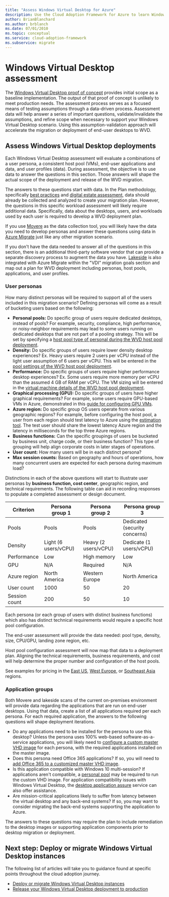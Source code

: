 ```yaml
---
title: "Assess Windows Virtual Desktop for Azure"
description: Use the Cloud Adoption Framework for Azure to learn Windows Virtual Desktop migration best practices to reduce complexity and standardize the migration process.
author: BrianBlanchard
ms.author: brblanch
ms.date: 07/01/2010
ms.topic: conceptual
ms.service: cloud-adoption-framework
ms.subservice: migrate
---
```


# Windows Virtual Desktop assessment

The [Windows Virtual Desktop proof of concept](./proof-of-concept.md) provides initial scope as a baseline implementation. The output of that proof of concept is unlikely to meet production needs. The assessment process serves as a focused means of testing assumptions through a data-driven process. Assessment data will help answer a series of important questions, validate/invalidate the assumptions, and refine scope when necessary to support your Windows Virtual Desktop scenario. Using this assumption-validation approach will accelerate the migration or deployment of end-user desktops to WVD.

## Assess Windows Virtual Desktop deployments

Each Windows Virtual Desktop assessment will evaluate a combinations of a user persona, a consistent host pool (VMs), end-user applications and data, and user profiles (data). During assessment, the objective is to use data to answer the questions in this section. Those answers will shape the actual scope of the deployment and release of the WVD migration.

The answers to these questions start with data. In the Plan methodology, specifically [best practices](../../plan/index.md) and [digital estate assessment](../../digital-estate/index.md), data should already be collected and analyzed to create your migration plan. However, the questions in this specific workload assessment will likely require additional data. Specifically, data about the desktops, users, and workloads used by each user is required to develop a WVD deployment plan.

If you use [Movere](https://docs.microsoft.com/azure/migrate/migrate-services-overview#movere) as the data collection tool, you will likely have the data you need to develop personas and answer these questions using data in [Azure Migrate](https://docs.microsoft.com/azure/migrate) just like any other migration scenario.

If you don't have the data needed to answer all of the questions in this section, there is an additional third-party software vendor that can provide a separate discovery process to augment the data you have. [Lakeside](https://docs.microsoft.com/azure/migrate/migrate-services-overview#isv-integration) is also integrated with Azure Migrate within the "VDI" migration goals section and map out a plan for WVD deployment including personas, host pools, applications, and user profiles.

### User personas

How many distinct personas will be required to support all of the users included in this migration scenario? Defining personas will come as a result of bucketing users based on the following:

- **Personal pools:** Do specific group of users require dedicated desktops, instead of pools? For example, security, compliance, high performance, or noisy-neighbor requirements may lead to some users running on dedicated desktops that are not part of a pooling strategy. This will be set by specifying a [host pool type of personal during the WVD host pool deployment](https://docs.microsoft.com/azure/virtual-desktop/create-host-pools-azure-marketplace#begin-the-host-pool-setup-process).
- **Density:** Do specific groups of users require lower density desktop experiences? Ex. Heavy users require 2 users per vCPU instead of the light user assumption of 6 users per vCPU. This will be entered in the [pool settings of the WVD host pool deployment](https://docs.microsoft.com/azure/virtual-desktop/create-host-pools-azure-marketplace#begin-the-host-pool-setup-process).
- **Performance:** Do specific groups of users require higher performance desktop experiences? Ex. Some users require more memory per vCPU than the assumed 4 GB of RAM per vCPU. The VM sizing will be entered in the [virtual machine details of the WVD host pool deployment](https://docs.microsoft.com/azure/virtual-desktop/create-host-pools-azure-marketplace#virtual-machine-details).
- **Graphical processing (GPU):** Do specific groups of users have higher graphical requirements? For example, some users require GPU-based VMs in Azure, demonstrated in this [guide for configuring GPU VMs](https://docs.microsoft.com/azure/virtual-desktop/configure-vm-gpu).
- **Azure region:** Do specific group OS users operate from various geographic regions? For example, before configuring the host pool, a user from each region should test latency to Azure using the [estimation tool](https://azure.microsoft.com/services/virtual-desktop/assessment/#estimation-tool). The test user should share the lowest latency Azure region and the latency in milliseconds for the top three Azure regions.
- **Business functions:** Can the specific groupings of users be bucketed by business unit, charge code, or their business function? This type of grouping will help align corporate costs in later stages of operations.
- **User count:** How many users will be in each distinct persona?
- **Max session counts:** Based on geography and hours of operations, how many concurrent users are expected for each persona during maximum load?

Distinctions in each of the above questions will start to illustrate user personas by **business function, cost center**, geographic region, and technical requirements. The following table can aid in recording responses to populate a completed assessment or design document.

| Criterion | Persona group 1  | Persona group 2  | Persona group 3  |
|---------|---------|---------|---------|
| Pools  | Pools | Pools | Dedicated (security concerns) |
| Density | Light (6 users/vCPU) | Heavy (2 users/vCPU) | Dedicate (1 users/vCPU) |
| Performance | Low | High memory | Low |
| GPU | N/A | Required | N/A |
| Azure region | North America | Western Europe | North America |
| User count | 1000 | 50 | 20 |
| Session count | 200 | 50 | 10 |

Each persona (or each group of users with distinct business functions) which also has distinct technical requirements would require a specific host pool configuration.

The end-user assessment will provide the data needed: pool type, density, size, CPU/GPU, landing zone region, etc.

Host pool configuration assessment will now map that data to a deployment plan. Aligning the technical requirements, business requirements, and cost will help determine the proper number and configuration of the host pools.

See examples for pricing in the [East US](https://azure.com/e/448606254c9a44f88798892bb8e0ef3c), [West Europe](https://azure.com/e/61a376d5f5a641e8ac31d1884ade9e55), or [Southeast Asia](https://azure.com/e/7cf555068922461587d0aa99a476f926) regions.

### Application groups

Both Movere and lakeside scans of the current on-premises environment will provide data regarding the applications that are run on end-user desktops. Using that data, create a list of all applications required per each persona. For each required application, the answers to the following questions will shape deployment iterations.

- Do any applications need to be installed for the persona to use this desktop? Unless the persona uses 100% web-based software-as-a-service applications, you will likely need to [configure a custom master VHD image](https://docs.microsoft.com/azure/virtual-desktop/set-up-customize-master-image) for each persona, with the required applications installed on the master image.
- Does this persona need Office 365 applications? If so, you will need to [add Office 365 to a customized master VHD image](https://docs.microsoft.com/azure/virtual-desktop/install-office-on-wvd-master-image).
- Is this application compatible with Windows 10 multi-session? If applications aren't compatible, a [personal pool](https://docs.microsoft.com/azure/virtual-desktop/configure-host-pool-personal-desktop-assignment-type) may be required to run the custom VHD image. For application compatibility issues with Windows Virtual Desktop, the [desktop application assure](https://docs.microsoft.com/fasttrack/win-10-app-assure-assistance-offered) service can also offer assistance.
- Are mission-critical applications likely to suffer from latency between the virtual desktop and any back-end systems? If so, you may want to consider migrating the back-end systems supporting the application to Azure.

The answers to these questions may require the plan to include remediation to the desktop images or supporting application components prior to desktop migration or deployment.

## Next step: Deploy or migrate Windows Virtual Desktop instances

The following list of articles will take you to guidance found at specific points throughout the cloud adoption journey.

- [Deploy or migrate Windows Virtual Desktop instances](./migrate-deploy.md)
- [Release your Windows Virtual Desktop deployment to production](./migrate-release.md)
